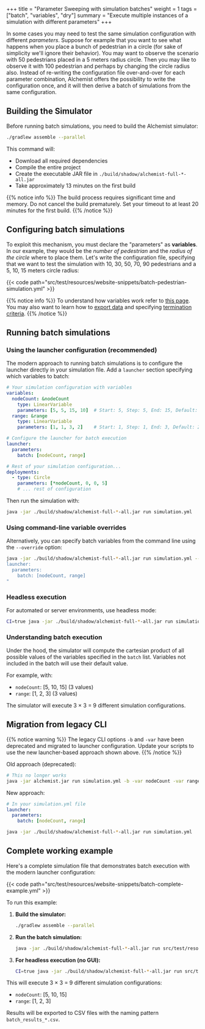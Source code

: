 +++
title = "Parameter Sweeping with simulation batches"
weight = 1
tags = ["batch", "variables", "dry"]
summary = "Execute multiple instances of a simulation with different parameters"
+++

In some cases you may need to test the same simulation configuration
with different *parameters*. Suppose for example that you want to see what
happens when you place a bunch of pedestrian in a circle 
(for sake of simplicity we'll ignore their behavior).
You may want to 
observe the scenario with 50 pedestrians placed in a 5 meters radius circle.
Then you may like to observe it with 100 pedestrian and perhaps by changing 
the circle radius also. Instead of re-writing the configuration file over-and-over
for each parameter combination, Alchemist offers the possibility to write the
configuration once, and it will then derive a batch of simulations from the same configuration.

## Building the Simulator

Before running batch simulations, you need to build the Alchemist simulator:

```bash
./gradlew assemble --parallel
```

This command will:
- Download all required dependencies
- Compile the entire project
- Create the executable JAR file in `./build/shadow/alchemist-full-*-all.jar`
- Take approximately 13 minutes on the first build

{{% notice info %}}
The build process requires significant time and memory. Do not cancel the build prematurely.
Set your timeout to at least 20 minutes for the first build.
{{% /notice %}}

## Configuring batch simulations

To exploit this mechanism, you must declare the "parameters"
as **variables**. In our example, they would be the *number of pedestrian* and
the *radius of the circle* where to place them. Let's write the configuration file,
specifying that we want to test the simulation with 10, 30, 50, 70, 90 pedestrians
and a 5, 10, 15 meters circle radius:

{{< code path="src/test/resources/website-snippets/batch-pedestrian-simulation.yml" >}}

{{% notice info %}}
To understand how variables work refer to [this page](/howtos/simulation/variables/). 
You may also want to learn how to [export data](/howtos/simulation/export/) 
and specifying [termination criteria](/howtos/execution/termination/).
{{% /notice %}}

## Running batch simulations

### Using the launcher configuration (recommended)

The modern approach to running batch simulations is to configure the launcher directly 
in your simulation file. Add a `launcher` section specifying which variables to batch:

```yaml
# Your simulation configuration with variables
variables:
  nodeCount: &nodeCount
    type: LinearVariable
    parameters: [5, 5, 15, 10]  # Start: 5, Step: 5, End: 15, Default: 10
  range: &range
    type: LinearVariable  
    parameters: [1, 1, 3, 2]    # Start: 1, Step: 1, End: 3, Default: 2

# Configure the launcher for batch execution
launcher:
  parameters:
    batch: [nodeCount, range]

# Rest of your simulation configuration...
deployments:
  - type: Circle
    parameters: [*nodeCount, 0, 0, 5]
    # ... rest of configuration
```

Then run the simulation with:

```bash
java -jar ./build/shadow/alchemist-full-*-all.jar run simulation.yml
```

### Using command-line variable overrides

Alternatively, you can specify batch variables from the command line using the `--override` option:

```bash
java -jar ./build/shadow/alchemist-full-*-all.jar run simulation.yml --override "
launcher:
  parameters:
    batch: [nodeCount, range]
"
```

### Headless execution

For automated or server environments, use headless mode:

```bash
CI=true java -jar ./build/shadow/alchemist-full-*-all.jar run simulation.yml
```

### Understanding batch execution

Under the hood, the simulator will compute the cartesian product of all possible values 
of the variables specified in the `batch` list. Variables not included in the batch 
will use their default value.

For example, with:
- `nodeCount`: [5, 10, 15] (3 values)
- `range`: [1, 2, 3] (3 values)

The simulator will execute 3 × 3 = 9 different simulation configurations.

## Migration from legacy CLI

{{% notice warning %}}
The legacy CLI options `-b` and `-var` have been deprecated and migrated to launcher configuration.
Update your scripts to use the new launcher-based approach shown above.
{{% /notice %}}

Old approach (deprecated):
```bash
# This no longer works
java -jar alchemist.jar run simulation.yml -b -var nodeCount -var range
```

New approach:
```yaml
# In your simulation.yml file
launcher:
  parameters:
    batch: [nodeCount, range]
```
```bash
java -jar ./build/shadow/alchemist-full-*-all.jar run simulation.yml
```

## Complete working example

Here's a complete simulation file that demonstrates batch execution with the modern launcher configuration:

{{< code path="src/test/resources/website-snippets/batch-complete-example.yml" >}}

To run this example:

1. **Build the simulator:**
   ```bash
   ./gradlew assemble --parallel
   ```

2. **Run the batch simulation:**
   ```bash
   java -jar ./build/shadow/alchemist-full-*-all.jar run src/test/resources/website-snippets/batch-complete-example.yml
   ```

3. **For headless execution (no GUI):**
   ```bash
   CI=true java -jar ./build/shadow/alchemist-full-*-all.jar run src/test/resources/website-snippets/batch-complete-example.yml
   ```

This will execute 3 × 3 = 9 different simulation configurations:
- `nodeCount`: [5, 10, 15]
- `range`: [1, 2, 3]

Results will be exported to CSV files with the naming pattern `batch_results_*.csv`.
